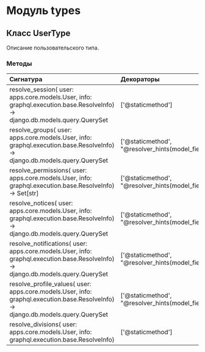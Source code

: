 # Модуль types



## Класс UserType

Описание пользовательского типа.

### Методы

| Сигнатура                                                                                                                         | Декораторы                                                           | Описание |
| :-------------------------------------------------------------------------------------------------------------------------------- | :------------------------------------------------------------------- | :------- |
| resolve_session( user: apps.core.models.User, info: graphql.execution.base.ResolveInfo) -> django.db.models.query.QuerySet        | ['@staticmethod']                                                    | -        |
| resolve_groups( user: apps.core.models.User, info: graphql.execution.base.ResolveInfo) -> django.db.models.query.QuerySet         | ['@staticmethod', "@resolver_hints(model_field='groups')"]           | -        |
| resolve_permissions( user: apps.core.models.User, info: graphql.execution.base.ResolveInfo) -> Set[str]                           | ['@staticmethod', "@resolver_hints(model_field='user_permissions')"] | -        |
| resolve_notices( user: apps.core.models.User, info: graphql.execution.base.ResolveInfo) -> django.db.models.query.QuerySet        | ['@staticmethod', "@resolver_hints(model_field='notice_set')"]       | -        |
| resolve_notifications( user: apps.core.models.User, info: graphql.execution.base.ResolveInfo) -> django.db.models.query.QuerySet  | ['@staticmethod', "@resolver_hints(model_field='notification_set')"] | -        |
| resolve_profile_values( user: apps.core.models.User, info: graphql.execution.base.ResolveInfo) -> django.db.models.query.QuerySet | ['@staticmethod', "@resolver_hints(model_field='profilevalue_set')"] | -        |
| resolve_divisions( user: apps.core.models.User, info: graphql.execution.base.ResolveInfo)                                         | ['@staticmethod']                                                    | -        |